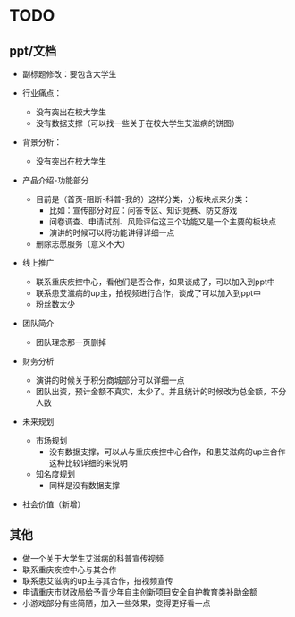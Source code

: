 # TODO

## ppt/文档

- 副标题修改：要包含大学生
- 行业痛点：
  - 没有突出在校大学生
  - 没有数据支撑（可以找一些关于在校大学生艾滋病的饼图）

- 背景分析：
  - 没有突出在校大学生

- 产品介绍-功能部分
  - 目前是（首页-阻断-科普-我的）这样分类，分板块点来分类：
    - 比如：宣传部分对应：问答专区、知识竞赛、防艾游戏
    - 问卷调查、申请试剂、风险评估这三个功能又是一个主要的板块点
    - 演讲的时候可以将功能讲得详细一点
  - 删除志愿服务（意义不大）

- 线上推广
  - 联系重庆疾控中心，看他们是否合作，如果谈成了，可以加入到ppt中
  - 联系患艾滋病的up主，拍视频进行合作，谈成了可以加入到ppt中
  - 粉丝数太少

- 团队简介
  - 团队理念那一页删掉

- 财务分析
  - 演讲的时候关于积分商城部分可以详细一点
  - 团队出资，预计金额不真实，太少了。并且统计的时候改为总金额，不分人数

- 未来规划
  - 市场规划
    - 没有数据支撑，可以从与重庆疾控中心合作，和患艾滋病的up主合作这种比较详细的来说明
  - 知名度规划
    - 同样是没有数据支撑

- 社会价值（新增）

## 其他

- 做一个关于大学生艾滋病的科普宣传视频
- 联系重庆疾控中心与其合作
- 联系患艾滋病的up主与其合作，拍视频宣传
- 申请重庆市财政局给予青少年自主创新项目安全自护教育类补助金额
- 小游戏部分有些简陋，加入一些效果，变得更好看一点
